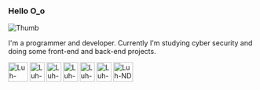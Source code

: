### Hello O_o

![Thumb](https://venturebeat.com/wp-content/uploads/2021/05/GettyImages-1291886933-e1624308433688.jpg?fit=2309%2C1154&strip=all)

I'm a programmer and developer.
Currently I'm studying cyber security and doing some front-end and back-end projects.

<div style="display: inline-block">
  <img align="center" alt="Luh-RUS" width="40" height="40" src="https://cdn.jsdelivr.net/gh/devicons/devicon/icons/rust/rust-plain.svg" />
  <img align="center" alt="Luh-PY" width="30" height="40" src="https://cdn.jsdelivr.net/gh/devicons/devicon/icons/python/python-plain.svg" />
  <img align="center" alt="Luh-PY" width="30" height="40" src="https://cdn.jsdelivr.net/gh/devicons/devicon/icons/react/react-original.svg" />
  <img align="center" alt="Luh-TS" width="30" height="40" src="https://cdn.jsdelivr.net/gh/devicons/devicon/icons/typescript/typescript-original.svg" />
  <img align="center" alt="Luh-JS" width="30" height="40" src="https://cdn.jsdelivr.net/gh/devicons/devicon/icons/javascript/javascript-original.svg" />
  <img align="center" alt="Luh-ND" width="30" height="40" src="https://cdn.jsdelivr.net/gh/devicons/devicon/icons/nodejs/nodejs-original.svg" />
  <img align="center" alt="Luh-ND" width="40" height="40" src="https://cdn.jsdelivr.net/gh/devicons/devicon/icons/php/php-plain.svg" />
</div>
